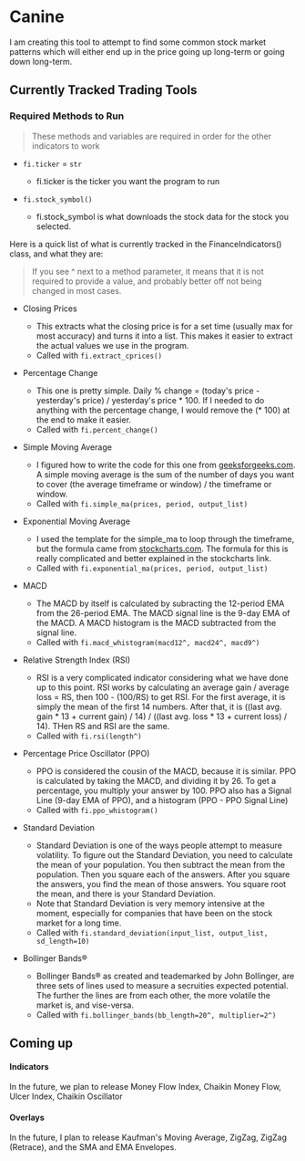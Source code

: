 # Canine

I am creating this tool to attempt to find some common stock market patterns which will either end up in the price going up long-term or going down long-term.  

## Currently Tracked Trading Tools

### Required Methods to Run
> These methods and variables are required in order for the other indicators to work  

- `fi.ticker` = `str`
    - fi.ticker is the ticker you want the program to run

- `fi.stock_symbol()`
    - fi.stock_symbol is what downloads the stock data for the stock you selected.

Here is a quick list of what is currently tracked in the FinanceIndicators() class, and what they are:  

> If you see ^ next to a method parameter, it means that it is not required to provide a value, and probably better off not being changed in most cases.  

- Closing Prices
    - This extracts what the closing price is for a set time (usually max for most accuracy) and turns it into a list. This makes it easier to extract the actual values we use in the program. 
    - Called with `fi.extract_cprices()`
- Percentage Change
    - This one is pretty simple. Daily % change = (today's price - yesterday's price) / yesterday's price * 100. If I needed to do anything with the percentage change, I would remove the (* 100) at the end to make it easier. 
    - Called with `fi.percent_change()`
- Simple Moving Average
    - I figured how to write the code for this one from [geeksforgeeks.com](https://www.geeksforgeeks.org/how-to-calculate-moving-averages-in-python/). A simple moving average is the sum of the number of days you want to cover (the average timeframe or window) / the timeframe or window. 
    - Called with `fi.simple_ma(prices, period, output_list)`
- Exponential Moving Average
    - I used the template for the simple_ma to loop through the timeframe, but the formula came from [stockcharts.com](https://school.stockcharts.com/doku.php?id=technical_indicators:moving_averages). The formula for this is really complicated and better explained in the stockcharts link. 
    - Called with `fi.exponential_ma(prices, period, output_list)`
- MACD
    - The MACD by itself is calculated by subracting the 12-period EMA from the 26-period EMA. The MACD signal line is the 9-day EMA of the MACD. A MACD histogram is the MACD subtracted from the signal line.
    - Called with `fi.macd_whistogram(macd12^, macd24^, macd9^)`
- Relative Strength Index (RSI)
    - RSI is a very complicated indicator considering what we have done up to this point. RSI works by calculating an average gain / average loss = RS, then 100 - (100/RS) to get RSI. For the first average, it is simply the mean of the first 14 numbers. After that, it is ((last avg. gain * 13 + current gain) / 14) / ((last avg. loss * 13 + current loss) / 14). THen RS and RSI are the same.
    - Called with `fi.rsi(length^)`
- Percentage Price Oscillator (PPO)
    - PPO is considered the cousin of the MACD, because it is similar. PPO is calculated by taking the MACD, and dividing it by 26. To get a percentage, you multiply your answer by 100. PPO also has a Signal Line (9-day EMA of PPO), and a histogram (PPO - PPO Signal Line)
    - Called with `fi.ppo_whistogram()`
- Standard Deviation
    - Standard Deviation is one of the ways people attempt to measure volatility. To figure out the Standard Deviation, you need to calculate the mean of your population. You then subtract the mean from the population. Then you square each of the answers. After you square the answers, you find the mean of those answers. You square root the mean, and there is your Standard Deviation.  
    - Note that Standard Deviation is very memory intensive at the moment, especially for companies that have been on the stock market for a long time.  
    - Called with `fi.standard_deviation(input_list, output_list, sd_length=10)`

- Bollinger Bands&reg;
    - Bollinger Bands&reg; as created and teademarked by John Bollinger, are three sets of lines used to measure a secruities expected potential. The further the lines are from each other, the more volatile the market is, and vise-versa.
    - Called with `fi.bollinger_bands(bb_length=20^, multiplier=2^)`


## Coming up

#### Indicators
In the future, we plan to release Money Flow Index, Chaikin Money Flow, Ulcer Index, Chaikin Oscillator  

#### Overlays
In the future, I plan to release Kaufman's Moving Average, ZigZag, ZigZag (Retrace), and the SMA and EMA Envelopes.  
